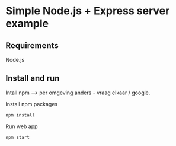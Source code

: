 # Simple Node.js + Express server example

## Requirements
Node.js


## Install and run

Intall npm --> per omgeving anders - vraag elkaar / google.

Install npm packages
```bash
npm install
```

Run web app
```bash
npm start
```
